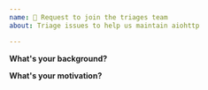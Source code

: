 ```yaml
---
name: 👥 Request to join the triages team
about: Triage issues to help us maintain aiohttp

---
```

<!-- Please fill in the form below -->
**What's your background?**
<!-- What do you know about aiohttp and Python in general? -->

**What's your motivation?**
<!-- Why do you want to help? What do you expect? -->
